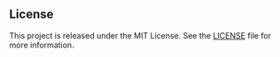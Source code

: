## License
This project is released under the MIT License. See the [LICENSE](https://github.com/wave-function-collapse/wave-function-collapse/blob/master/LICENSE) file for more information.